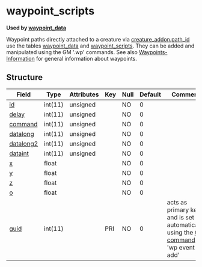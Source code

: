 # waypoint\_scripts

**Used by [waypoint_data](waypoint_data.md)**

Waypoint paths directly attached to a creature via [creature_addon.path_id](creature_addon.md#path_id) use the tables [waypoint_data](waypoint_data.md) and [waypoint_scripts](waypoint_scripts.md). They can be added and manipulated using the GM '.wp' commands. See also [Waypoints-Information](../../misc/Waypoints-Information.md) for general information about waypoints.

## Structure

| Field                            | Type         | Attributes   | Key | Null | Default | Comment
|----------------------------------|--------------|--------------|-----|------|---------|--------
| [id](scripts.md#id)                 | int(11)      | unsigned     |     | NO   | 0       |
| [delay](scripts.md#delay)           | int(11)      | unsigned     |     | NO   | 0       |
| [command](scripts.md#command)       | int(11)      | unsigned     |     | NO   | 0       |
| [datalong](scripts.md#otherfields)  | int(11)      | unsigned     |     | NO   | 0       |
| [datalong2](scripts.md#otherfields) | int(11)      | unsigned     |     | NO   | 0       |
| [dataint](scripts.md#otherfields)   | int(11)      | unsigned     |     | NO   | 0       |
| [x](scripts.md#otherfields)         | float        |              |     | NO   | 0       |
| [y](scripts.md#otherfields)         | float        |              |     | NO   | 0       |
| [z](scripts.md#otherfields)         | float        |              |     | NO   | 0       |
| [o](scripts.md#otherfields)         | float        |              |     | NO   | 0       |
| [guid](scripts.md#guid)             | int(11)      |              | PRI | NO   | 0       | acts as primary key and is set automatically using the [GM command](../../misc/GM-Commands.md) 'wp event add'

